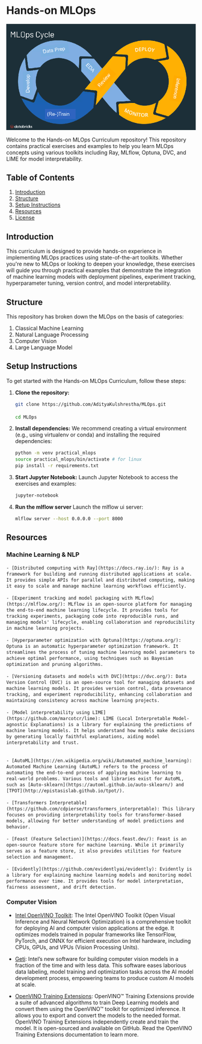 # Hands-on MLOps

![alt text](assets/image.png)

Welcome to the Hands-on MLOps Curriculum repository! This repository contains practical exercises and examples to help you learn MLOps concepts using various toolkits including Ray, MLflow, Optuna, DVC, and LIME for model interpretability.

## Table of Contents

1. [Introduction](#introduction)
2. [Structure](#structure)
3. [Setup Instructions](#setup-instructions)
5. [Resources](#resources)
6. [License](#license)

## Introduction

This curriculum is designed to provide hands-on experience in implementing MLOps practices using state-of-the-art toolkits. Whether you're new to MLOps or looking to deepen your knowledge, these exercises will guide you through practical examples that demonstrate the integration of machine learning models with deployment pipelines, experiment tracking, hyperparameter tuning, version control, and model interpretability.

## Structure 

This repository has broken down the MLOps on the basis of categories: 

1. Classical Machine Learning
2. Natural Language Processing 
3. Computer Vision
4. Large Language Model 


## Setup Instructions

To get started with the Hands-on MLOps Curriculum, follow these steps:

1. **Clone the repository:**
   ```bash
   git clone https://github.com/AdityaKulshrestha/MLOps.git
   
   cd MLOps
   ```

2. **Install dependencies:**
    We recommend creating a virtual environment (e.g., using virtualenv or conda) and installing the required dependencies:

    ```bash
    python -m venv practical_mlops
    source practical_mlops/bin/activate # for linux
    pip install -r requirements.txt
    ```

3. **Start Jupyter Notebook:**
    Launch Jupyter Notebook to access the exercises and examples:

    ```bash
    jupyter-notebook
    ```

4. **Run the mlflow server**
    Launch the mlflow ui server:

    ```bash
    mlflow server --host 0.0.0.0 --port 8000
    ```

## Resources 

### Machine Learning & NLP
    - [Distributed computing with Ray](https://docs.ray.io/): Ray is a framework for building and running distributed applications at scale. It provides simple APIs for parallel and distributed computing, making it easy to scale and manage machine learning workflows efficiently.

    - [Experiment tracking and model packaging with MLflow](https://mlflow.org/): MLflow is an open-source platform for managing the end-to-end machine learning lifecycle. It provides tools for tracking experiments, packaging code into reproducible runs, and managing models' lifecycle, enabling collaboration and reproducibility in machine learning projects.

    - [Hyperparameter optimization with Optuna](https://optuna.org/): Optuna is an automatic hyperparameter optimization framework. It streamlines the process of tuning machine learning model parameters to achieve optimal performance, using techniques such as Bayesian optimization and pruning algorithms.

    - [Versioning datasets and models with DVC](https://dvc.org/): Data Version Control (DVC) is an open-source tool for managing datasets and machine learning models. It provides version control, data provenance tracking, and experiment reproducibility, enhancing collaboration and maintaining consistency across machine learning projects.

    - [Model interpretability using LIME](https://github.com/marcotcr/lime): LIME (Local Interpretable Model-agnostic Explanations) is a library for explaining the predictions of machine learning models. It helps understand how models make decisions by generating locally faithful explanations, aiding model interpretability and trust.


    - [AutoML](https://en.wikipedia.org/wiki/Automated_machine_learning): Automated Machine Learning (AutoML) refers to the process of automating the end-to-end process of applying machine learning to real-world problems. Various tools and libraries exist for AutoML, such as [Auto-sklearn](https://automl.github.io/auto-sklearn/) and [TPOT](http://epistasislab.github.io/tpot/).

    - [Transformers Interpretable](https://github.com/cdpierse/transformers_interpretable): This library focuses on providing interpretability tools for transformer-based models, allowing for better understanding of model predictions and behavior.

    - [Feast (Feature Selection)](https://docs.feast.dev/): Feast is an open-source feature store for machine learning. While it primarily serves as a feature store, it also provides utilities for feature selection and management.

    - [Evidently](https://github.com/evidentlyai/evidently): Evidently is a library for explaining machine learning models and monitoring model performance over time. It provides tools for model interpretation, fairness assessment, and drift detection.

### Computer Vision
- [Intel OpenVINO Toolkit](https://www.intel.com/content/www/us/en/developer/tools/openvino-toolkit/overview.html): The Intel OpenVINO Toolkit (Open Visual Inference and Neural Network Optimization) is a comprehensive toolkit for deploying AI and computer vision applications at the edge. It optimizes models trained in popular frameworks like TensorFlow, PyTorch, and ONNX for efficient execution on Intel hardware, including CPUs, GPUs, and VPUs (Vision Processing Units).

- [Geti](https://geti.intel.com/): Intel’s new software for building computer vision models in a fraction of the time and with less data. This software eases laborious data labeling, model training and optimization tasks across the AI model development process, empowering teams to produce custom AI models at scale. 

- [OpenVINO Training Extensions](https://docs.openvino.ai/2022.3/ote_documentation.html): OpenVINO™ Training Extensions provide a suite of advanced algorithms to train Deep Learning models and convert them using the OpenVINO™ toolkit for optimized inference. It allows you to export and convert the models to the needed format. OpenVINO Training Extensions independently create and train the model. It is open-sourced and available on GitHub. Read the OpenVINO Training Extensions documentation to learn more.







